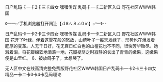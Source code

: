 日产乱码卡一卡2卡三卡四女
嘿嘿传媒
乱码卡一卡二新区入口
野花社区WWW韩国


《——✅手机浏览器打开网沚【ｄ8ｓ８.c０m】✅—》--

日产乱码卡一卡2卡三卡四女
嘿嘿传媒
乱码卡一卡二新区入口
野花社区WWW韩国
花开了叶绿，伴着这雪花般的怒放，山楂叶子一每天发绿了，形势也在爆发着肥厚的变革。人无千日好，花无百日红白色的山楂花也不不同，很快芳华贻尽。她溅着泪，将花瓣绵软地洒落一地，花瓣褪尽之时寂静的长出了青青的嫩果，这嫩果便是山里红。
	6、被放鸽子了，太想哭了。





无人区中文在线高清完整免费版野花社区WWW韩国日产乱码卡一卡2卡三卡四女精品一卡二卡3卡4卡乱码理论
